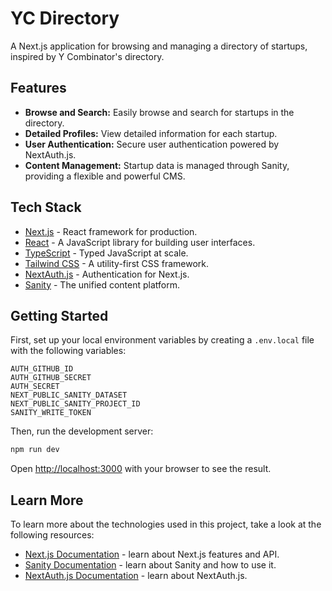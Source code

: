 # YC Directory

A Next.js application for browsing and managing a directory of startups, inspired by Y Combinator's directory.

## Features

- **Browse and Search:** Easily browse and search for startups in the directory.
- **Detailed Profiles:** View detailed information for each startup.
- **User Authentication:** Secure user authentication powered by NextAuth.js.
- **Content Management:** Startup data is managed through Sanity, providing a flexible and powerful CMS.

## Tech Stack

- [Next.js](https://nextjs.org/) - React framework for production.
- [React](https://reactjs.org/) - A JavaScript library for building user interfaces.
- [TypeScript](https://www.typescriptlang.org/) - Typed JavaScript at scale.
- [Tailwind CSS](https://tailwindcss.com/) - A utility-first CSS framework.
- [NextAuth.js](https://next-auth.js.org/) - Authentication for Next.js.
- [Sanity](https://www.sanity.io/) - The unified content platform.

## Getting Started

First, set up your local environment variables by creating a `.env.local` file with the following variables:

```
AUTH_GITHUB_ID
AUTH_GITHUB_SECRET
AUTH_SECRET
NEXT_PUBLIC_SANITY_DATASET
NEXT_PUBLIC_SANITY_PROJECT_ID
SANITY_WRITE_TOKEN
```

Then, run the development server:

```bash
npm run dev
```

Open [http://localhost:3000](http://localhost:3000) with your browser to see the result.

## Learn More

To learn more about the technologies used in this project, take a look at the following resources:

- [Next.js Documentation](https://nextjs.org/docs) - learn about Next.js features and API.
- [Sanity Documentation](https://www.sanity.io/docs) - learn about Sanity and how to use it.
- [NextAuth.js Documentation](https://next-auth.js.org/getting-started/introduction) - learn about NextAuth.js.

